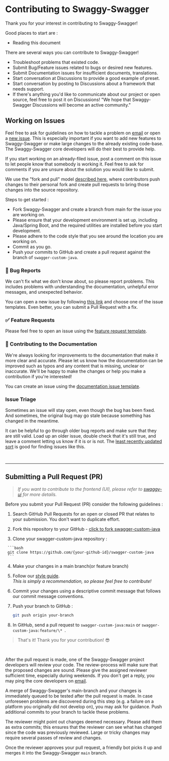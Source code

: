 # Contributing to Swaggy-Swagger

Thank you for your interest in contributing to Swaggy-Swagger!

Good places to start are :
-   Reading this document

There are several ways you can contribute to Swaggy-Swagger!

- Troubleshoot problems that existed code.
- Submit Bug/Feature issues related to bugs or desired new features.
- Submit Documentation issues for insufficient documents, translations.
- Start conversation at Discussions to provide a good example of preset.
- Start conversation by posting to Discussions about a framework that needs support.
- If there's anything you'd like to communicate about our project or open source, feel free to post it on Discussions! "We hope that Swaggy-Swagger Discussions will become an active community."

## Working on Issues

Feel free to ask for guidelines on how to tackle a problem on [email][email] or open a
[new issue][new-issues]. This is especially important if you want to add new
features to Swaggy-Swagger or make large changes to the already existing code-base.
The Swaggy-Swagger core developers will do their best to provide help.

If you start working on an already-filed issue, post a comment on this issue to
let people know that somebody is working it. Feel free to ask for comments if
you are unsure about the solution you would like to submit.

We use the "fork and pull" model [described here][development-models], where
contributors push changes to their personal fork and create pull requests to
bring those changes into the source repository.

Steps to get started :

-   Fork Swaggy-Swagger and create a branch from main for the issue you are working on.
-   Please ensure that your development environment is set up, including Java/Spring Boot, and the required utilities are installed before you start development. 
-   Please adhere to the code style that you see around the location you are
    working on.
-   Commit as you go.
-   Push your commits to GitHub and create a pull request against the branch of `swagger-custom-java`.

### 🐞 Bug Reports

We can't fix what we don't know about, so please report problems. This
includes problems with understanding the documentation, unhelpful error messages,
and unexpected behavior.

You can open a new issue by following [this link][new-issues] and choose one of the issue templates.
Even better, you can submit a Pull Request with a fix.

### ✅ Feature Requests

Please feel free to open an issue using the [feature request template][new-issues].

### 📕 Contributing to the Documentation

We're always looking for improvements to the documentation that make it more clear and accurate.
Please let us know how the documentation can be improved such as typos and any content that is missing, unclear or inaccurate.
We'll be happy to make the changes or help you make a contribution if you're interested!

You can create an issue using the [documentation issue template][new-issues].

### Issue Triage

Sometimes an issue will stay open, even though the bug has been fixed. And
sometimes, the original bug may go stale because something has changed in the
meantime.

It can be helpful to go through older bug reports and make sure that they are
still valid. Load up an older issue, double check that it's still true, and
leave a comment letting us know if it is or is not. The [least recently
updated sort][lru] is good for finding issues like this.

<br>

---

## Submitting a Pull Request (PR)
>_If you want to contribute to the frontend (UI), please refer to [swaggy-ui](https://github.com/Swaggy-Swagger/swaggy-ui?tab=readme-ov-file#ways-to-contribute) for more details._

Before you submit your Pull Request (PR) consider the following guidelines :

  1. Search GitHub Pull Requests for an open or closed PR that relates to your submission. You don't want to duplicate effort.

  2. Fork this repository to your GitHub - 
   [click to fork swagger-custom-java](https://github.com/Swaggy-Swagger/swagger-custom-java/fork)

   3. Clone your swagger-custom-java repository :

     ```bash
     git clone https://github.com/{your-github-id}/swagger-custom-java
     ```

  4. Make your changes in a main branch(or feature branch)

  5. Follow our [style guide](#style-guide). <br>
   _This is simply a recommendation, so please feel free to contribute!_

  6. Commit your changes using a descriptive commit message that follows our commit message conventions.

  7. Push your branch to GitHub :

     ```bash
     git push origin your-branch
     ```

  8. In GitHub, send a pull request to `swagger-custom-java:main` or `swagger-custom-java:feature/\* `.  
  
  > That's it! Thank you for your contribution! 😎 

<br> 

After the pull request is made, one of the Swaggy-Swagger project developers will review your code.
The review-process will make sure that the proposed changes are sound.
Please give the assigned reviewer sufficient time, especially during weekends.
If you don't get a reply, you may ping the core developers on [email][email]. 

A merge of Swaggy-Swagger's main-branch and your changes is immediately queued
to be tested after the pull request is made. In case unforeseen
problems are discovered during this step (e.g. a failure on a platform you
originally did not develop on), you may ask for guidance. Push additional
commits to your branch to tackle these problems.

The reviewer might point out changes deemed necessary. Please add them as
extra commits; this ensures that the reviewer can see what has changed since
the code was previously reviewed. Large or tricky changes may require several
passes of review and changes.

Once the reviewer approves your pull request, a friendly bot picks it up
and merges it into the Swaggy-Swagger `main` branch.


[new-issues]: https://github.com/Swaggy-Swagger/swagger-custom-java/issues/new/choose
[email]: mailto:clcc001@naver.com
[development-models]: https://docs.github.com/en/pull-requests/collaborating-with-pull-requests/getting-started/about-collaborative-development-models
[lru]: https://docs.github.com/en/search-github/getting-started-with-searching-on-github/sorting-search-results#sort-by-updated-date
